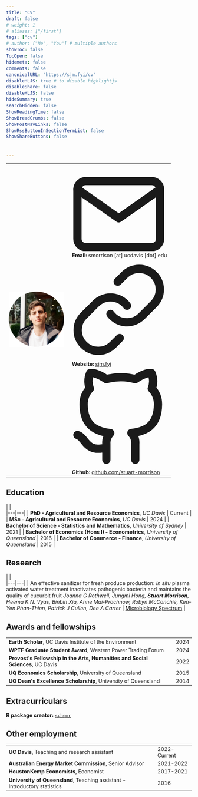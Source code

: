```yaml
---
title: "CV"
draft: false
# weight: 1
# aliases: ["/first"]
tags: ["cv"]
# author: ["Me", "You"] # multiple authors
showToc: false
TocOpen: false
hidemeta: false
comments: false
canonicalURL: "https://sjm.fyi/cv"
disableHLJS: true # to disable highlightjs
disableShare: false
disableHLJS: false
hideSummary: true
searchHidden: false
ShowReadingTime: false
ShowBreadCrumbs: false
ShowPostNavLinks: false
ShowRssButtonInSectionTermList: false
ShowShareButtons: false


---
```



<table>
    <tbody>
        <tr >
            <td rowspan=3><img src="/images/pfp_small.png">  </td>
            <td rowspan=1>
            <div class="social-icons">
                <svg xmlns="http://www.w3.org/2000/svg" viewBox="0 0 24 21" fill="none" stroke="currentcolor" stroke-width="2" stroke-linecap="round" stroke-linejoin="round"><path d="M4 4h16c1.1.0 2 .9 2 2v12c0 1.1-.9 2-2 2H4c-1.1.0-2-.9-2-2V6c0-1.1.9-2 2-2z"></path><polyline points="22,6 12,13 2,6"></polyline></svg>
            <b> &nbsp Email:</b> smorrison [at] ucdavis [dot] edu</td> </div>
        <tr>
            <td rowspan=1>
            <div class="social-icons">
                <svg xmlns="http://www.w3.org/2000/svg" viewBox="0 0 24 24" fill="none" stroke="currentcolor" stroke-width="2" stroke-linecap="round" stroke-linejoin="round"><path d="M10 13a5 5 0 007.54.54l3-3a5 5 0 00-7.07-7.07l-1.72 1.71"></path><path d="M14 11a5 5 0 00-7.54-.54l-3 3a5 5 0 007.07 7.07l1.71-1.71"></path></svg>
            <b> &nbsp Website:</b> <a href="https://sjm.fyi" target="_blank" rel="noopener noreferrer me" title="website">sjm.fyi</a> </td> </div>
        </tr>
        <tr>
            <td rowspan=1>
            <div class="social-icons">
                <svg xmlns="http://www.w3.org/2000/svg" viewBox="0 0 24 24" fill="none" stroke="currentcolor" stroke-width="2" stroke-linecap="round" stroke-linejoin="round"><path d="M9 19c-5 1.5-5-2.5-7-3m14 6v-3.87a3.37 3.37.0 00-.94-2.61c3.14-.35 6.44-1.54 6.44-7A5.44 5.44.0 0020 4.77 5.07 5.07.0 0019.91 1S18.73.65 16 2.48a13.38 13.38.0 00-7 0C6.27.65 5.09 1 5.09 1A5.07 5.07.0 005 4.77 5.44 5.44.0 003.5 8.55c0 5.42 3.3 6.61 6.44 7A3.37 3.37.0 009 18.13V22"></path></svg>
            <b>  &nbsp  Github:</b> <a href="https://github.com/stuart-morrison" target="_blank" rel="noopener noreferrer me" title="github">github.com/stuart-morrison</a> </td></div> 
        </tr>
    </tbody>
</table>



## Education

| |  
|---|---|
| **PhD - Agricultural and Resource Economics**, *UC Davis* | Current |
| **MSc - Agricultural and Resource Economics**, *UC Davis* | 2024 |
| **Bachelor of Science - Statistics and Mathematics**, *University of Sydney* | 2021 |
 | **Bachelor of Economics (Hons I) - Econometrics**, *University of Queensland* | 2016 |
|  **Bachelor of Commerce - Finance**, *University of Queensland* | 2015 |  



## Research

| |  
|---|---|
| An effective sanitizer for fresh produce production: _In situ_ plasma activated water treatment inactivates pathogenic bacteria and maintains the quality of cucurbit fruit _Joanna G Rothwell, Jungmi Hong, **Stuart Morrison**, Heema K.N. Vyas, Binbin Xia,  Anne Mai-Prochnow, Robyn McConchie, Kim-Yen Phan-Thien, Patrick J Cullen,  Dee A Carter_  | [Microbiology Spectrum](https://journals.asm.org/doi/10.1128/spectrum.00034-23) |



## Awards and fellowships
| | |
|---|---|
| **Earth Scholar**, UC Davis Institute of the Environment | 2024 |
| **WPTF Graduate Student Award**, Western Power Trading Forum | 2024 |
| **Provost's Fellowship in the Arts, Humanities and Social Sciences**, UC Davis | 2022 |
| **UQ Economics Scholarship**, University of Queensland  | 2015 |
| **UQ Dean's Excellence Scholarship**, University of Queensland | 2014 |



## Extracurriculars
**R package creator:** [`schemr`](https://CRAN.R-project.org/package=schemr)  

## Other employment

| | |
|---|---|
| **UC Davis**, Teaching and research assistant | 2022-Current |
| **Australian Energy Market Commission**, Senior Advisor | 2021-2022 |
| **HoustonKemp Economists**, Economist | 2017-2021 |
| **University of Queensland**, Teaching assistant - Introductory statistics |  2016 |

